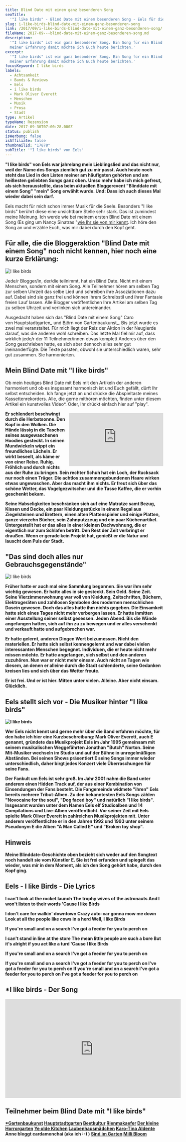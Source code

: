 ```yaml
---
title: Blind Date mit einem ganz besonderen Song
seoTitle:
  '"I like birds" - Blind Date mit einem besonderen Song - Eels für die Seele'
slug: i-like-birds-blind-date-mit-einem-ganz-besonderen-song
link: /2017/09/i-like-birds-blind-date-mit-einem-ganz-besonderen-song/
fileName: 2017-09---blind-date-mit-einem-ganz-besonderen-song.md
description:
  '"I like birds" ist ein ganz besonderer Song. Ein Song für ein Blind Date. Von
  meiner Erfahrung damit möchte ich Euch heute berichten.'
excerpt:
  '"I like birds" ist ein ganz besonderer Song. Ein Song für ein Blind Date. Von
  meiner Erfahrung damit möchte ich Euch heute berichten.'
focusKeyword: I like birds
labels:
  - Achtsamkeit
  - Bands & Reviews
  - Eels
  - i like birds
  - Mark Oliver Everett
  - Menschen
  - Musik
  - Prosa
  - Stadt
type: Artikel
typeName: Rezension
date: 2017-09-30T07:00:28.000Z
status: publish
isWerbung: false
isAffiliate: false
thumbnailId: "17878"
subTitle: '"I like birds" von Eels'
---
```


<strong>"I like birds" von Eels war jahrelang mein Lieblingslied und das nicht
nur, weil der Name des Songs ziemlich gut zu mir passt. Auch heute noch steht
das Lied in den Listen meiner am häufigsten gehörten und am heißesten geliebten
Songs ganz oben. Umso mehr habe ich mich gefreut, als sich herausstellte, dass
beim aktuellen Bloggerevent "Blinddate mit einem Song" "mein" Song erwählt
wurde. Und: Dass ich auch dieses Mal wieder dabei sein darf.</strong>

Eels macht für mich schon immer Musik für die Seele. Besonders "I like birds"
berührt diese eine unsichtbare Stelle sehr stark. Das ist zumindest meine
Meinung. Ich werde wie bei meinem ersten Blind Date mit einem Song (Es ging um
Nancy Sinatras "[wie Ihr sie von mir kennt](/2017/07/blind-date-summerwine/).
Ich höre den Song an und erzähle Euch, was mir dabei durch den Kopf geht.

## Für alle, die die Bloggeraktion "Blind Date mit einem Song" noch nicht kennen, hier noch eine kurze Erklärung:

![I like birds](http://cardamonchai.com/wp-content/uploads/2017/09/11354436373_f3f2ca7133_z-300x200.jpg)

Jede/r Blogger/in, der/die teilnimmt, hat ein Blind Date. Nicht mit einem
Menschen, sondern mit einem Song. Alle Teilnehmer hören am selben Tag zur selben
Uhrzeit das selbe Lied und schreiben ihre Assoziationen dazu auf. Dabei sind sie
ganz frei und können ihrem Schreibstil und ihrer Fantasie freien Lauf lassen.
Alle Blogger veröffentlichen Ihre Artikel am selben Tag zu selben Uhrzeit und
verlinken sich untereinander.

Ausgedacht haben sich das "Blind Date mit einem Song" Caro
von Hauptstadtgarten<em>_ </em>und Björn von Gartenbaukunst_. Bis jetzt wurde es
zwei mal veranstaltet. Für mich liegt der Reiz der Aktion in der Neugierde
darauf, was die anderen wohl schreiben. Das letzte Mal fiel mir auf, dass
wirklich jede/r der 11 Teilnehmer/innen etwas komplett Anderes über den Song
geschrieben hatte, es sich aber dennoch alles sehr gut ineinanderfügte. Die
Texte passten, obwohl sie unterschiedlich waren, sehr gut zusammen. Sie
harmonierten.

## Mein Blind Date mit "I like birds"

Ob mein heutiges Blind Date mit Eels mit den Artikeln der anderen harmoniert und
ob es insgesamt harmonisch ist und Euch gefällt, dürft Ihr selbst entscheiden.
Ich fange jetzt an und drücke die Abspieltaste meines Kassettenrekorders. Alle,
die gerne mithören möchten, finden unter diesem Artikel ein kunstvolles Video\*.
Oder, Ihr drückt einfach hier auf "play".

<iframe style="float: right; margin: 6px 0 6px 6px;" src="https://www.youtube.com/embed/uh6Qla-OQ-M" width="300" height="169" frameborder="0" allowfullscreen="allowfullscreen"></iframe>

<strong>Er schlendert beschwingt durch die Herbstsonne. Den Kopf in den Wolken.
Die Hände lässig in die Taschen seines ausgewaschenen Hoodies gesteckt. In
seinen Mundwickeln wippt ein freundliches Lächeln. Er wirkt beseelt, als käme er
von einer Reise. Ruhig. Fröhlich und durch nichts aus der Ruhe zu bringen. Sein
rechter Schuh hat ein Loch, der Rucksack nur noch einen Träger. Die achtlos
zusammengebundenen Haare wirken etwas ungewaschen. Aber das macht ihm nichts. Er
freut sich über das schöne Wetter, das Vogelgezwitscher und die Tasse Kaffee,
die er vorhin geschenkt bekam. </strong>

<strong>Seine Habseligkeiten beschränken sich auf eine Matratze samt Bezug,
Kissen und Decke, ein paar Kleidungsstücke in einem Regal aus Ziegelsteinen und
Brettern, einen alten Plattenspieler und einige Platten, ganze vierzehn Bücher,
sein Zahnputzzeug und ein paar Küchenartikel. Untergestellt hat er das alles in
einer kleinen Dachwohnung, die er eigentlich nur zum Schlafen betritt. Den Rest
der Zeit verbringt er draußen. Wenn er gerade kein Projekt hat, genießt er die
Natur und lauscht dem Puls der Stadt.</strong>

## "Das sind doch alles nur Gebrauchsgegenstände"

![I like birds](http://cardamonchai.com/wp-content/uploads/2017/09/17160873227_6048e2ba21_z-300x200.jpg)

<strong>

<strong>Früher hatte er auch mal eine Sammlung begonnen. Sie war ihm sehr
wichtig gewesen. Er hatte alles in sie gesteckt. Sein Geld. Seine Zeit. Seine
Vierzimmerwohnung war voll von Kleidung, Zeitschriften, Büchern, Elektrogeräten
und zahllosen Symbolen des modernen menschlichen Dasein gewesen. Doch das alles
hatte ihm nichts gegeben. Die Einsamkeit hatte sich eines Tages nicht mehr
verbergen lassen. Er hatte inmitten einer Ausstellung seiner selbst gesessen.
Jeden Abend. Bis die Wände angefangen hatten, sich auf ihn zu zu bewegen und er
alles verschenkt und verkauft hatte und aufgebrochen war. </strong>

<strong>Er hatte gelernt, anderen Dingen Wert beizumessen. Nicht den
materiellen. Er hatte sich selbst kennengelernt und war dabei vielen
interessanten Menschen begegnet. Individuen, die er heute nicht mehr missen
möchte. Er hatte angefangen, sich selbst und den anderen zuzuhören. Nun war er
nicht mehr einsam. Auch nicht an Tagen wie diesem, an denen er alleine durch die
Stadt schlenderte, seine Gedanken kreisen lies und sich über das Wetter
freute.</strong>

<strong>Er ist frei. Und er ist hier. Mitten unter vielen. Alleine. Aber nicht
einsam. Glücklich.</strong>

## Eels stellt sich vor - Die Musiker hinter "I like birds"

![I like birds](http://cardamonchai.com/wp-content/uploads/2017/09/18121182520_4a4479afb9_z-300x200.jpg)

Wer Eels nicht kennt und gerne mehr über die Band erfahren möchte, für den habe
ich hier eine Kurzbeschreibung: Mark Oliver Everett, auch E genannt, gründete
das Musikprojekt Eels im Jahr 1995 gemeinsam mit seinem musikalischen
Weggefährten Jonathan "Butch" Norton. Seine Mit-Musiker wechseln im Studio und
auf der Bühne in unregelmäßigen Abständen. Bei seinen Shows präsentiert E seine
Songs immer wieder unterschiedlich, daher birgt jedes Konzert viele
Überraschungen für seine Fans.

Der Fankult um Eels ist sehr groß. Im Jahr 2001 nahm die Band unter anderem
einen Hidden Track auf, der aus einer Kombination von Einsendungen der Fans
besteht. Die Fangemeinde widmete "ihren" Eels bereits mehrere Tribut-Alben. Zu
den bekanntesten Eels Songs zählen "Novocaine for the soul", "Dog faced boy" und
natürlich "I like birds". Insgesamt wurden unter dem Namen Eels elf Studioalben
und 14 Compilations und Live-Alben veröffentlicht. Vor seiner Zeit mit Eels
spielte Mark Oliver Everett in zahlreichen Musikprojekten mit. Unter anderem
veröffentlichte er in den Jahren 1992 und 1993 unter seinem Pseudonym E die
Alben "A Man Called E" und "Broken toy shop".

## Hinweis

Meine Blinddate-Geschichte oben bezieht sich weder auf den Songtext noch handelt
sie vom Künstler E. Sie ist frei erfunden und spiegelt das wieder, was mir in
dem Moment, als ich den Song gehört habe, durch den Kopf ging.

## Eels - I like Birds - Die Lyrics

I can't look at the rocket launch The trophy wives of the astronauts And I won't
listen to their words 'Cause I like Birds

I don't care for walkin' downtown Crazy auto-car gonna mow me down Look at all
the people like cows in a herd Well, I like Birds

If you're small and on a search I've got a feeder for you to perch on

I can't stand in line at the store The mean little people are such a bore But
it's alright if you act like a turd 'Cause I like Birds

If you're small and on a search I've got a feeder for you to perch on

If you're small and on a search I've got a feeder for you to perch on I've got a
feeder for you to perch on If you're small and on a search I've got a feeder for
you to perch on I've got a feeder for you to perch on

## \*I like birds - Der Song

<iframe src="https://www.youtube.com/embed/z0DBlBOCnXU" width="560" height="315" frameborder="0" allowfullscreen="allowfullscreen"></iframe>

## Teilnehmer beim Blind Date mit "I like birds"

[\*Gartenbaukunst](https://gartenbaukunst.wordpress.com/)
[Hauptstadtgarten](https://www.hauptstadtgarten.de/)
[Beetkultur](https://www.beetkultur.de/)
[Rienmakaefer](https://rienmakaefer.com/)
[Der kleine Horrorgarten](http://der-kleine-horror-garten.de/)
[Ye olde Kitchen](http://yeoldekitchen.com/)
[Laubenhausmädchen](https://laubenhausmaedchen.wordpress.com/)
[Karo-Tina Aldente](https://karotinasblog.wordpress.com/) Anne bloggt
cardamonchai (aka ich :-) )
[Sind im Garten](https://sindimgarten.wordpress.com/)
[Milli Bloom](http://millibloom.com/)

<span style="border-radius: 2px; text-indent: 20px; width: auto; padding: 0px 4px 0px 0px; text-align: center; font: bold 11px/20px 'Helvetica Neue',Helvetica,sans-serif; color: #ffffff; background: #bd081c no-repeat scroll 3px 50% / 14px 14px; position: absolute; opacity: 1; z-index: 8675309; display: none; cursor: pointer;">Merken</span>
